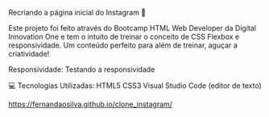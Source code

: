 Recriando a página inicial do Instagram 📱


Este projeto foi feito através do Bootcamp HTML Web Developer da Digital Innovation One e tem o intuito de treinar o conceito de CSS Flexbox e responsividade. Um conteúdo perfeito para além de treinar, aguçar a criatividade!


Responsividade:
Testando a responsividade

💻 Tecnologias Utilizadas:
HTML5
CSS3
Visual Studio Code (editor de texto)


https://fernandaosilva.github.io/clone_instagram/
